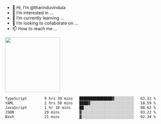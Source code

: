 - 👋 Hi, I’m @tharinduvindula
- 👀 I’m interested in ...
- 🌱 I’m currently learning ...
- 💞️ I’m looking to collaborate on ...
- 📫 How to reach me ...

<!---
tharinduvindula/tharinduvindula is a ✨ special ✨ repository because its `README.md` (this file) appears on your GitHub profile.
You can click the Preview link to take a look at your changes.
--->

<img height="180em" src="https://github-readme-stats.vercel.app/api?username=tharinduvindula&show_icons=true&hide_border=false&&count_private=true&include_all_commits=true" />


<!--START_SECTION:waka-->

```txt
TypeScript        9 hrs 39 mins   ███████████████▓░░░░░░░░░   63.32 %
YAML              2 hrs 50 mins   ████▓░░░░░░░░░░░░░░░░░░░░   18.59 %
JavaScript        1 hr 18 mins    ██░░░░░░░░░░░░░░░░░░░░░░░   08.62 %
JSON              29 mins         ▓░░░░░░░░░░░░░░░░░░░░░░░░   03.22 %
Bash              21 mins         ▓░░░░░░░░░░░░░░░░░░░░░░░░   02.34 %
```

<!--END_SECTION:waka-->
